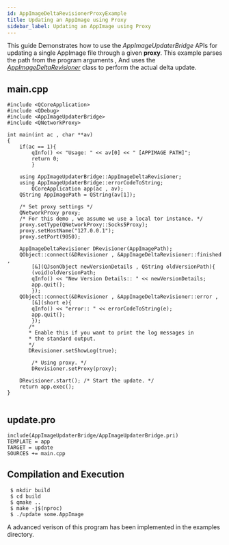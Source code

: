 ```yaml
---
id: AppImageDeltaRevisionerProxyExample
title: Updating an AppImage using Proxy
sidebar_label: Updating an AppImage using Proxy
---
```


This guide Demonstrates how to use the *AppImageUpdaterBridge* APIs for updating a single AppImage file through a given **proxy**.
This example parses the path from the program arguments , And uses the *[AppImageDeltaRevisioner]()* class to
perform the actual delta update.

## main.cpp

```
#include <QCoreApplication>
#include <QDebug>
#include <AppImageUpdaterBridge>
#include <QNetworkProxy> 

int main(int ac , char **av)
{
	if(ac == 1){
		qInfo() << "Usage: " << av[0] << " [APPIMAGE PATH]";
		return 0;	
        }
	
	using AppImageUpdaterBridge::AppImageDeltaRevisioner;
	using AppImageUpdaterBridge::errorCodeToString;
        QCoreApplication app(ac , av);
 	QString AppImagePath = QString(av[1]);

	/* Set proxy settings */
	QNetworkProxy proxy;
	/* For this demo , we assume we use a local tor instance. */
	proxy.setType(QNetworkProxy::Socks5Proxy);
	proxy.setHostName("127.0.0.1");
	proxy.setPort(9050);

	AppImageDeltaRevisioner DRevisioner(AppImagePath);
	QObject::connect(&DRevisioner , &AppImageDeltaRevisioner::finished ,
        [&](QJsonObject newVersionDetails , QString oldVersionPath){
		(void)oldVersionPath;
		qInfo() << "New Version Details:: " << newVersionDetails;
		app.quit();
        });
	QObject::connect(&DRevisioner , &AppImageDeltaRevisioner::error ,
        [&](short e){
		qInfo() << "error:: " << errorCodeToString(e);
		app.quit();
        });
       /*
       * Enable this if you want to print the log messages in 
       * the standard output.
       */
       DRevisioner.setShowLog(true);

        /* Using proxy. */
        DRevisioner.setProxy(proxy);
	
	DRevisioner.start(); /* Start the update. */
	return app.exec();
}
 
```

## update.pro

```
include(AppImageUpdaterBridge/AppImageUpdaterBridge.pri)
TEMPLATE = app
TARGET = update
SOURCES += main.cpp
```

## Compilation and Execution

```
 $ mkdir build
 $ cd build
 $ qmake ..
 $ make -j$(nproc)
 $ ./update some.AppImage
```

A advanced verison of this program has been implemented in the examples directory.
